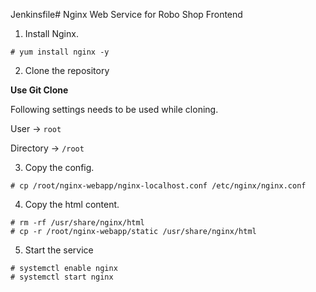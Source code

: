 Jenkinsfile# Nginx Web Service for Robo Shop Frontend

1. Install Nginx.

```
# yum install nginx -y 
```

2. Clone the repository 

**Use Git Clone** 

Following settings needs to be used while cloning.

User -> `root`

Directory -> `/root`

3. Copy the config.

```
# cp /root/nginx-webapp/nginx-localhost.conf /etc/nginx/nginx.conf 
```

4. Copy the html content.

```
# rm -rf /usr/share/nginx/html
# cp -r /root/nginx-webapp/static /usr/share/nginx/html
```

5. Start the service

```
# systemctl enable nginx 
# systemctl start nginx 
```
